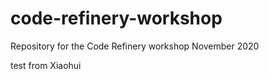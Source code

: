 # code-refinery-workshop
Repository for the Code Refinery workshop November 2020


test from Xiaohui
